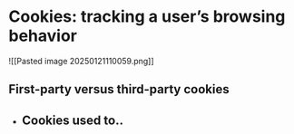 # Cookies: tracking a user’s browsing behavior
![[Pasted image 20250121110059.png]]
## First-party versus third-party cookies
- Cookies used to..
	- 